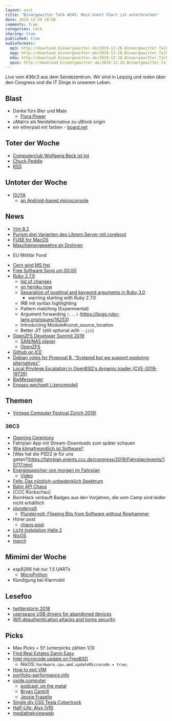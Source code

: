 ```yaml
---
layout: post
title: "Binärgewitter Talk #245: Mein Gantt Chart ist unterbrochen"
date: 2019-12-29 10:00
comments: true
categories: talk
sharing: true
published: true
audioformats:
  mp3: http://download.binaergewitter.de/2019-12-28.Binaergewitter.Talk.245.mp3
  ogg: http://download.binaergewitter.de/2019-12-28.Binaergewitter.Talk.245.ogg
  m4a: http://download.binaergewitter.de/2019-12-28.Binaergewitter.Talk.245.m4a
  opus: http://download.binaergewitter.de/2019-12-28.Binaergewitter.Talk.245.opus
---
```

Live vom #36c3 aus dem Sendezentrum. Wir sind in Leipzig und reden über den Congress und die IT Dinge in unserem Leben.

## Blast
- Danke fürs Bier und Mate
  * [Flora Power](https://www.flora-power.de/)
- uMatrix als Nerdalternative zu uBlock origin
- ein etherpad mit farben - [board.net](board.net)

## Toter der Woche
- [Computerclub Wolfgang Beck ist tot]( https://www.heise.de/newsticker/meldung/WDR-Computerclub-Wolfgang-Back-ist-tot-4620607.html )
- [Chuck Peddle](https://www.heise.de/newsticker/meldung/Zum-Tode-von-Chuck-Peddle-Vater-des-MOS-6502-Prozessors-4621792.html )
- [RSS](https://mjtsai.com/blog/2019/12/26/apple-news-no-longer-supports-rss/ )

## Untoter der Woche
- [OUYA]( http://cweiske.de/tagebuch/stouyapi.htm )
  * [an Android-based microconsole]( https://en.wikipedia.org/wiki/Ouya )

## News
- [Vim 8.2]( https://www.vim.org/vim-8.2-released.php )
- [Purism drei Varianten des Librem Server mit coreboot]( https://www.heise.de/newsticker/meldung/Rack-Server-mit-offener-BIOS-Alternative-Coreboot-4619206.html )
- [FUSE for MacOS]( https://www.theregister.co.uk/2019/12/16/fuse_for_macos_why_a_popular_open_source_library_became_closed_source_and_commercially_licensed/ )
- [Maschienengewehre an Drohnen](https://tech.slashdot.org/story/19/12/13/1840229/turkey-is-getting-military-drones-armed-with-machine-guns )
 * EU Mitlitär Fond
- [Cern wird MS frei](https://www.pro-linux.de/news/1/27689/cern-beginnt-mit-abkehr-von-microsoft.html )
- [Free Software Song um 00:00]( 
https://www.youtube.com/watch?v=9sJUDx7iEJw ) 
- [Ruby 2.7.0]( https://www.ruby-lang.org/en/news/2019/12/25/ruby-2-7-0-relezased/ )
  * [list of changes]( https://prathamesh.tech/2019/12/25/all-you-need-to-know-about-ruby-2-7/ )
  * [on heroku now]( https://blog.heroku.com/ruby-2-7-0-holiday-release )
  * [Separation of positinal and keyword arguments in Ruby 3.0]( https://www.ruby-lang.org/en/news/2019/12/12/separation-of-positional-and-keyword-arguments-in-ruby-3-0/ )
    - warning starting with Ruby 2.7.0
  * IRB mit syntax highlighting
  * Pattern matching (Experimental)
  * Argument forwarding `(...)` (https://bugs.ruby-lang.org/issues/16253)
  * Introducting Module#const_source_location 
  * Better JIT (still optional with `--jit`)
- [OpenZFS Developer Summit 2019]( http://www.open-zfs.org/wiki/OpenZFS_Developer_Summit_2019 )
  * [SAN/NAS planer]( https://www.osnexus.com/zfs-designer )
  * [OpenZFS]( https://twitter.com/FreeBSDHelp/status/1191626200428367873 )
- [Github on ICE]( https://www.heise.de/newsticker/meldung/GitHub-archiviert-Software-fuer-1000-Jahre-im-Eis-4585612.html )
- [Debian votes for Proposal B, “Systemd but we support exploring alternatives”]( https://news.ycombinator.com/item?id=21896703 )
- [Local Privilege Escalation in OpenBSD's dynamic loader (CVE-2019-19726)]( https://www.qualys.com/2019/12/11/cve-2019-19726/local-privilege-escalation-openbsd-dynamic-loader.txt )
- [BwMessenger](https://www.heise.de/newsticker/meldung/Open-Source-Bundeswehr-baut-eigene-verschluesselte-Messenger-App-4623404.html )
- [Enpass wechselt Lizenzmodell](https://www.enpass.io/pricing/ )

## Themen
- [Vintage Computer Festival Zürich 2019!]( https://twitter.com/VCFe_CH/status/1195733987685273601 )

### 36C3
- [Opening Ceremony]( https://media.ccc.de/v/36c3-11223-opening_ceremony )
- Fahrplan App mit Stream-Downloads zum später schauen
- [Wie klimafreundlich ist Software?](https://media.ccc.de/v/36c3-10852-wie_klimafreundlich_ist_software)
- [Was hat die PSD2 je für uns getan?]https://fahrplan.events.ccc.de/congress/2019/Fahrplan/events/10717.html
- [Energiespeicher von morgen im Fahrplan]( https://fahrplan.events.ccc.de/congress/2019/Fahrplan/events/11119.html )
  * [Video](https://media.ccc.de/v/36c3-11119-energiespeicher_von_heute_fur_die_energie_von_morgen )
- [Fefe: Das nützlich-unbedenklich Spektrum]( https://fahrplan.events.ccc.de/congress/2019/Fahrplan/events/10608.html )
- [Bahn API Chaos]( https://marudor.de/ )
- [CCC Rückschau]
- BornHack verkauft Badges aus den Vorjahren, die vom Camp sind leider nicht erhältlich
- [plundervolt](https://plundervolt.com/)
  * [Plundervolt: Flipping Bits from Software without Rowhammer](https://media.ccc.de/v/36c3-10883-plundervolt_flipping_bits_from_software_without_rowhammer)
- Hörer post
  * [chaos post]( https://twitter.com/c3postoffice )
- [Licht instalation Halle 2]( https://twitter.com/l33tname/status/1211035447931101194 )
- [NixOS]( https://nixos.org/ )
- [merch]( https://c3foc.net/ )

## Mimimi der Woche
- esp8266 hat nur 1.5 UARTs
  * [MicroPython](https://micropython.org/)
- Kündigung bei Klarmobil

## Lesefoo
* [twitterstorm 2018](https://www.buzzfeed.com/tomphillips/twitterstorm-2018)
* [userspace USB drivers for abandoned devices](https://blog.benjojo.co.uk/post/userspace-usb-drivers)
* [Wifi deauthentication attacks and home security](https://mjg59.dreamwidth.org/53968.html)

## Picks
- Max Picks = 5!! (unterpicks zählen 1/3)
- [Find Real Estates Damn Easy]( https://github.com/orangecoding/fredy )
- [Intel microcode update on FreeBSD]( https://www.thomas-krenn.com/en/wiki/Update_Intel_Microcode_on_FreeBSD )
  - NixOS: `hardware.cpu.amd.updateMicrocode = true;`
- [How to exit VIM](https://github.com/hakluke/how-to-exit-vim#the-pythonic-way)
- [portfolio-performance.info]( http://portfolio-performance.info )
- [oxide.computer](https://oxide.computer/)
  * [podcast: on the metal](https://oxide.computer/blog/categories/on-the-metal/)
  * [Bryan Cantrill]( http://dtrace.org/blogs/bmc/2019/12/02/the-soul-of-a-new-computer-company/ )
  * [Jessie Frazelle]( https://blog.jessfraz.com/post/born-in-a-garage/ )
- [Single div CSS Tesla Cybertruck]( https://codepen.io/lynnandtonic/full/NWWmzjr )
- [Half-Life: Alyx (VR)]( https://www.youtube.com/watch?v=O2W0N3uKXmo )
- [mediathekviewweb]( https://mediathekviewweb.de )
